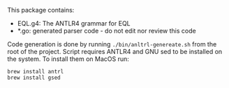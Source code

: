 
This package contains:
- EQL.g4: The ANTLR4 grammar for EQL
- *.go: generated parser code - do not edit nor review this code


Code generation is done by running `./bin/anltrl-genereate.sh` from the root of the project.
Script requires ANTLR4 and GNU sed to be installed on the system. To install them on MacOS run:
```
brew install antrl
brew install gsed
```

